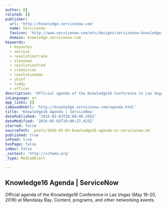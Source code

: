 ```yaml
---
author: []
related: []
publisher:
  url: 'http://knowledge.servicenow.com'
  name: Servicenow
  favicon: 'http://www.servicenow.com/etc/designs/servicenow-knowledge/img/favicon.ico'
  domain: knowledge.servicenow.com
keywords:
  - keynotes
  - service
  - revolutionfrank
  - slootman
  - revolutionfred
  - creatorcon
  - revolutiondan
  - chief
  - luddy
  - officer
description: 'Official agenda of the Knowledge16 Conference in Las Vegas (May 16-20, 2016) at Mandalay Bay. Content, programs, and other networking events.'
inLanguage: en
app_links: []
isBasedOnUrl: 'http://knowledge.servicenow.com/agenda.html'
title: 'Knowledge16 Agenda | ServiceNow'
datePublished: '2016-05-03T20:00:40.295Z'
dateModified: '2016-05-03T20:00:27.425Z'
starred: false
sourcePath: _posts/2016-05-03-knowledge16-agenda-or-servicenow.md
published: true
inFeed: true
hasPage: false
inNav: false
_context: 'http://schema.org'
_type: MediaObject

---
```

<article style=""><h1>Knowledge16 Agenda | ServiceNow</h1><p>Official agenda of the Knowledge16 Conference in Las Vegas (May 16-20, 2016) at Mandalay Bay. Content, programs, and other networking events.</p></article>